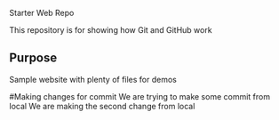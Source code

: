  Starter Web Repo

This repository is for showing how Git and GitHub work

## Purpose

Sample website with plenty of files for demos

#Making changes for commit
We are trying to make some commit from local
We are making the second change from local
